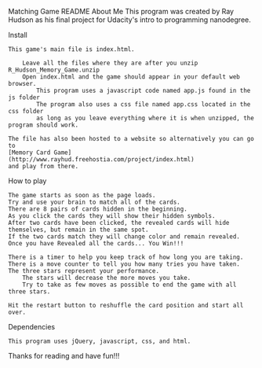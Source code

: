 Matching Game README
About Me
    This program was created by Ray Hudson as his final project for Udacity's intro to programming nanodegree.

Install

    This game's main file is index.html.

        Leave all the files where they are after you unzip R_Hudson_Memory_Game.unzip
        Open index.html and the game should appear in your default web browser.
            This program uses a javascript code named app.js found in the js folder
            The program also uses a css file named app.css located in the css folder
            as long as you leave everything where it is when unzipped, the program should work.

    The file has also been hosted to a website so alternatively you can go to
    [Memory Card Game](http://www.rayhud.freehostia.com/project/index.html)  
    and play from there.

How to play

    The game starts as soon as the page loads.
    Try and use your brain to match all of the cards.
    There are 8 pairs of cards hidden in the beginning.
    As you click the cards they will show their hidden symbols.
    After two cards have been clicked, the revealed cards will hide themselves, but remain in the same spot.
    If the two cards match they will change color and remain revealed.
    Once you have Revealed all the cards... You Win!!!

    There is a timer to help you keep track of how long you are taking.
    There is a move counter to tell you how many tries you have taken.
    The three stars represent your performance.
        The stars will decrease the more moves you take.
        Try to take as few moves as possible to end the game with all three stars.

    Hit the restart button to reshuffle the card position and start all over.

Dependencies

    This program uses jQuery, javascript, css, and html.

Thanks for reading and have fun!!!

